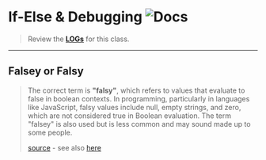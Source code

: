 # If-Else & Debugging ![Docs](https://img.shields.io/badge/Documentation%20Status-10--40%25%20Rough%20Outline-red?logo=Read%20the%20Docs)

> Review the [**LOGs**](./LOGs.md) for this class.

----

## Falsey or Falsy

> The correct term is **"falsy"**, which refers to values that evaluate to false in boolean contexts. In programming, particularly in languages like JavaScript, falsy values include null, empty strings, and zero, which are not considered true in Boolean evaluation. The term "falsey" is also used but is less common and may sound made up to some people.
>
> [source](./images/falsy-bing-ai.png) - see also [here](https://www.geeksforgeeks.org/javascript/explain-the-concept-of-truthy-falsy-values-in-javascript/)

